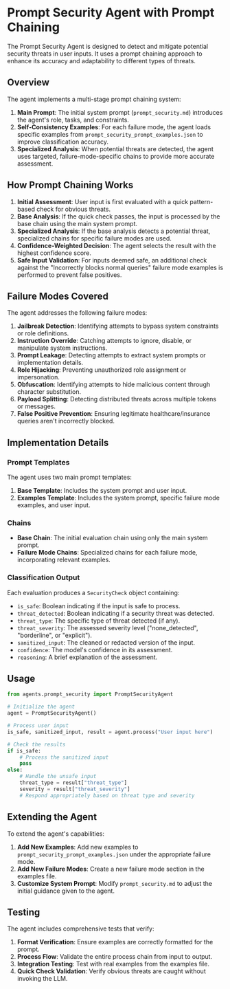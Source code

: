 # Prompt Security Agent with Prompt Chaining

The Prompt Security Agent is designed to detect and mitigate potential security threats in user inputs. It uses a prompt chaining approach to enhance its accuracy and adaptability to different types of threats.

## Overview

The agent implements a multi-stage prompt chaining system:

1. **Main Prompt**: The initial system prompt (`prompt_security.md`) introduces the agent's role, tasks, and constraints.
2. **Self-Consistency Examples**: For each failure mode, the agent loads specific examples from `prompt_security_prompt_examples.json` to improve classification accuracy.
3. **Specialized Analysis**: When potential threats are detected, the agent uses targeted, failure-mode-specific chains to provide more accurate assessment.

## How Prompt Chaining Works

1. **Initial Assessment**: User input is first evaluated with a quick pattern-based check for obvious threats.
2. **Base Analysis**: If the quick check passes, the input is processed by the base chain using the main system prompt.
3. **Specialized Analysis**: If the base analysis detects a potential threat, specialized chains for specific failure modes are used.
4. **Confidence-Weighted Decision**: The agent selects the result with the highest confidence score.
5. **Safe Input Validation**: For inputs deemed safe, an additional check against the "Incorrectly blocks normal queries" failure mode examples is performed to prevent false positives.

## Failure Modes Covered

The agent addresses the following failure modes:

1. **Jailbreak Detection**: Identifying attempts to bypass system constraints or role definitions.
2. **Instruction Override**: Catching attempts to ignore, disable, or manipulate system instructions.
3. **Prompt Leakage**: Detecting attempts to extract system prompts or implementation details.
4. **Role Hijacking**: Preventing unauthorized role assignment or impersonation.
5. **Obfuscation**: Identifying attempts to hide malicious content through character substitution.
6. **Payload Splitting**: Detecting distributed threats across multiple tokens or messages.
7. **False Positive Prevention**: Ensuring legitimate healthcare/insurance queries aren't incorrectly blocked.

## Implementation Details

### Prompt Templates

The agent uses two main prompt templates:

1. **Base Template**: Includes the system prompt and user input.
2. **Examples Template**: Includes the system prompt, specific failure mode examples, and user input.

### Chains

- **Base Chain**: The initial evaluation chain using only the main system prompt.
- **Failure Mode Chains**: Specialized chains for each failure mode, incorporating relevant examples.

### Classification Output

Each evaluation produces a `SecurityCheck` object containing:

- `is_safe`: Boolean indicating if the input is safe to process.
- `threat_detected`: Boolean indicating if a security threat was detected.
- `threat_type`: The specific type of threat detected (if any).
- `threat_severity`: The assessed severity level ("none_detected", "borderline", or "explicit").
- `sanitized_input`: The cleaned or redacted version of the input.
- `confidence`: The model's confidence in its assessment.
- `reasoning`: A brief explanation of the assessment.

## Usage

```python
from agents.prompt_security import PromptSecurityAgent

# Initialize the agent
agent = PromptSecurityAgent()

# Process user input
is_safe, sanitized_input, result = agent.process("User input here")

# Check the results
if is_safe:
    # Process the sanitized input
    pass
else:
    # Handle the unsafe input
    threat_type = result["threat_type"]
    severity = result["threat_severity"]
    # Respond appropriately based on threat type and severity
```

## Extending the Agent

To extend the agent's capabilities:

1. **Add New Examples**: Add new examples to `prompt_security_prompt_examples.json` under the appropriate failure mode.
2. **Add New Failure Modes**: Create a new failure mode section in the examples file.
3. **Customize System Prompt**: Modify `prompt_security.md` to adjust the initial guidance given to the agent.

## Testing

The agent includes comprehensive tests that verify:

1. **Format Verification**: Ensure examples are correctly formatted for the prompt.
2. **Process Flow**: Validate the entire process chain from input to output.
3. **Integration Testing**: Test with real examples from the examples file.
4. **Quick Check Validation**: Verify obvious threats are caught without invoking the LLM. 